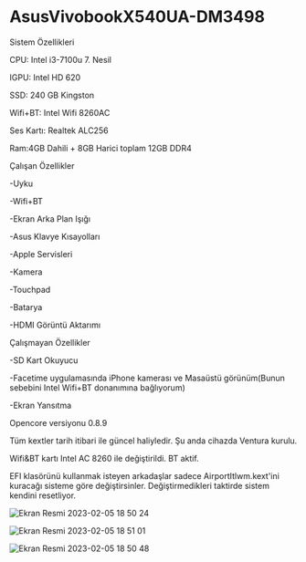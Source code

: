 # AsusVivobookX540UA-DM3498

Sistem Özellikleri

CPU: Intel i3-7100u 7. Nesil

IGPU: Intel HD 620

SSD: 240 GB Kingston

Wifi+BT: Intel Wifi 8260AC

Ses Kartı: Realtek ALC256

Ram:4GB Dahili + 8GB Harici toplam 12GB DDR4

Çalışan Özellikler

-Uyku

-Wifi+BT

-Ekran Arka Plan Işığı

-Asus Klavye Kısayolları

-Apple Servisleri

-Kamera

-Touchpad

-Batarya

-HDMI Görüntü Aktarımı

Çalışmayan Özellikler

-SD Kart Okuyucu

-Facetime uygulamasında iPhone kamerası ve Masaüstü görünüm(Bunun sebebini Intel Wifi+BT donanımına bağlıyorum)

-Ekran Yansıtma

Opencore versiyonu 0.8.9

Tüm kextler tarih itibari ile güncel haliyledir. Şu anda cihazda Ventura kurulu.

Wifi&BT kartı Intel AC 8260 ile değiştirildi. BT aktif.

EFI klasörünü kullanmak isteyen arkadaşlar sadece AirportItlwm.kext'ini kuracağı sisteme göre değiştirsinler. Değiştirmedikleri taktirde sistem kendini resetliyor.

![Ekran Resmi 2023-02-05 18 50 24](https://user-images.githubusercontent.com/108540631/216829908-d6385f75-cfa8-4a0c-a0cb-ccbe17e06d9e.png)

![Ekran Resmi 2023-02-05 18 51 01](https://user-images.githubusercontent.com/108540631/216829923-a4dafa65-45ee-402e-88ec-975a48a10223.png)

![Ekran Resmi 2023-02-05 18 50 48](https://user-images.githubusercontent.com/108540631/216829928-b67ed050-2453-4af4-b414-702f03d8d977.png)
